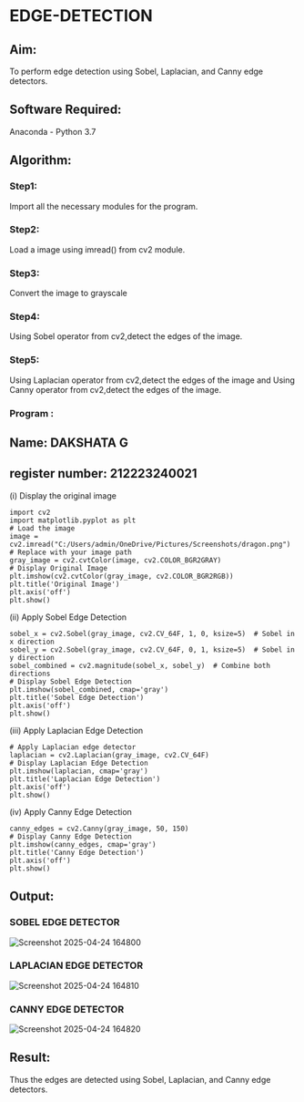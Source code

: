 # EDGE-DETECTION
## Aim:
To perform edge detection using Sobel, Laplacian, and Canny edge detectors.

## Software Required:
Anaconda - Python 3.7

## Algorithm:
### Step1:
Import all the necessary modules for the program.

### Step2:
Load a image using imread() from cv2 module.

### Step3:
Convert the image to grayscale

### Step4:
Using Sobel operator from cv2,detect the edges of the image.

### Step5:

Using Laplacian operator from cv2,detect the edges of the image and Using Canny operator from cv2,detect the edges of the image.

### Program : 

## Name: DAKSHATA G
## register number: 212223240021

(i) Display the original image
```
import cv2
import matplotlib.pyplot as plt
# Load the image
image = cv2.imread("C:/Users/admin/OneDrive/Pictures/Screenshots/dragon.png")  # Replace with your image path
gray_image = cv2.cvtColor(image, cv2.COLOR_BGR2GRAY)
# Display Original Image
plt.imshow(cv2.cvtColor(gray_image, cv2.COLOR_BGR2RGB))
plt.title('Original Image')
plt.axis('off')
plt.show()
```
(ii) Apply Sobel Edge Detection
```
sobel_x = cv2.Sobel(gray_image, cv2.CV_64F, 1, 0, ksize=5)  # Sobel in x direction
sobel_y = cv2.Sobel(gray_image, cv2.CV_64F, 0, 1, ksize=5)  # Sobel in y direction
sobel_combined = cv2.magnitude(sobel_x, sobel_y)  # Combine both directions
# Display Sobel Edge Detection
plt.imshow(sobel_combined, cmap='gray')
plt.title('Sobel Edge Detection')
plt.axis('off')
plt.show()
```
(iii) Apply Laplacian Edge Detection
```
# Apply Laplacian edge detector
laplacian = cv2.Laplacian(gray_image, cv2.CV_64F)
# Display Laplacian Edge Detection
plt.imshow(laplacian, cmap='gray')
plt.title('Laplacian Edge Detection')
plt.axis('off')
plt.show()
```
(iv) Apply Canny Edge Detection
```
canny_edges = cv2.Canny(gray_image, 50, 150)
# Display Canny Edge Detection
plt.imshow(canny_edges, cmap='gray')
plt.title('Canny Edge Detection')
plt.axis('off')
plt.show()
```
## Output:
### SOBEL EDGE DETECTOR

![Screenshot 2025-04-24 164800](https://github.com/user-attachments/assets/b24391d6-2082-4f6f-90da-5bd1779d9ec2)

### LAPLACIAN EDGE DETECTOR

![Screenshot 2025-04-24 164810](https://github.com/user-attachments/assets/b93a961a-472d-4236-a4b1-7c0663ebb3e4)

### CANNY EDGE DETECTOR

![Screenshot 2025-04-24 164820](https://github.com/user-attachments/assets/aa09f855-9ce3-4db9-a8cf-857a11450520)

## Result:
Thus the edges are detected using Sobel, Laplacian, and Canny edge detectors.
